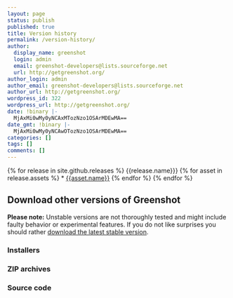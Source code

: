 ```yaml
---
layout: page
status: publish
published: true
title: Version history
permalink: /version-history/
author:
  display_name: greenshot
  login: admin
  email: greenshot-developers@lists.sourceforge.net
  url: http://getgreenshot.org/
author_login: admin
author_email: greenshot-developers@lists.sourceforge.net
author_url: http://getgreenshot.org/
wordpress_id: 322
wordpress_url: http://getgreenshot.org/
date: !binary |-
  MjAxMi0wMy0yNCAxMTozNzo1OSArMDEwMA==
date_gmt: !binary |-
  MjAxMi0wMy0yNCAwOTozNzo1OSArMDEwMA==
categories: []
tags: []
comments: []
---
```


{% for release in site.github.releases %}
   {{release.name}}}
	{% for asset in release.assets %}
 		* [{{asset.name}}]({{asset.browser_download_url}})
 	{% endfor %}
{% endfor %}
<!-- TODO retrieve downloadable files -->

<div class="two-col left-box">
<h2>Download other versions of Greenshot</h2>
<p><strong>Please note:</strong> Unstable versions are not thoroughly tested and might include faulty behavior or experimental features. If you do not like surprises you should rather <a href="/current/">download the latest stable version</a>. </p>
<h3>Installers</h3>
<p><?=$installers?></p>
</div>
<div class="two-col right-box">
<h3>ZIP archives</h3>
<p><?=$zips?></p>
<h3>Source code</h3>
<p><?=$srcs?></p>
</div>
<div style="clear:both"></div>
